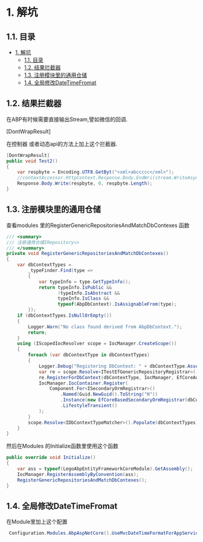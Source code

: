 # 1. 解坑

## 1.1. 目录

<!-- TOC -->

- [1. 解坑](#1-解坑)
    - [1.1. 目录](#11-目录)
    - [1.2. 结果拦截器](#12-结果拦截器)
    - [1.3. 注册模块里的通用仓储](#13-注册模块里的通用仓储)
    - [1.4. 全局修改DateTimeFromat](#14-全局修改datetimefromat)

<!-- /TOC -->

## 1.2. 结果拦截器

在ABP有时候需要直接输出Stream,譬如微信的回调.

[DontWrapResult]

在控制器 或者动态api的方法上加上这个拦截器.

```c#
[DontWrapResult]
public void Test2()
{
    var respbyte = Encoding.UTF8.GetByt("<xml>abccccc</xml>");
    //contextAccessor.HttpContext.Response.Body.EndWri(stream.WriteAsync(respbyte, 0, respbyte.Length));
    Response.Body.Write(respbyte, 0, respbyte.Length);
}
```

## 1.3. 注册模块里的通用仓储

查看modules 里的RegisterGenericRepositoriesAndMatchDbContexes 函数

```c#
/// <summary>
/// 注册通用仓储IRepository<>
/// </summary>
private void RegisterGenericRepositoriesAndMatchDbContexes()
{
    var dbContextTypes =
        _typeFinder.Find(type =>
        {
            var typeInfo = type.GetTypeInfo();
            return typeInfo.IsPublic &&
                   !typeInfo.IsAbstract &&
                   typeInfo.IsClass &&
                   typeof(AbpDbContext).IsAssignableFrom(type);
        });
    if (dbContextTypes.IsNullOrEmpty())
    {
        Logger.Warn("No class found derived from AbpDbContext.");
        return;
    }
    using (IScopedIocResolver scope = IocManager.CreateScope())
    {
        foreach (var dbContextType in dbContextTypes)
        {
            Logger.Debug("Registering DbContext: " + dbContextType.AssemblyQualifiedName);
            var re = scope.Resolve<ITestEfGenericRepositoryRegistrar>();//搭完后移除
            re.RegisterForDbContext(dbContextType, IocManager, EfCoreAutoRepositoryTypes.Default);
            IocManager.IocContainer.Register(
                Component.For<ISecondaryOrmRegistrar>()
                    .Named(Guid.NewGuid().ToString("N"))
                    .Instance(new EfCoreBasedSecondaryOrmRegistrar(dbContextType, scope.Resolve<IDbContextEntityFinder>()))
                    .LifestyleTransient()
            );
        }
        scope.Resolve<IDbContextTypeMatcher>().Populate(dbContextTypes);
    }
}
```

然后在Modules 的Initialize函数里使用这个函数

```c#
public override void Initialize()
{
    var ass = typeof(LegoAbpEntityFrameworkCoreModule).GetAssembly();
    IocManager.RegisterAssemblyByConvention(ass);
    RegisterGenericRepositoriesAndMatchDbContexes();
}
```

## 1.4. 全局修改DateTimeFromat

在Module里加上这个配置

```c#
 Configuration.Modules.AbpAspNetCore().UseMvcDateTimeFormatForAppServices = true;
```